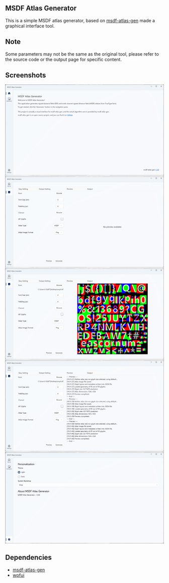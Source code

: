 ## MSDF Atlas Generator

This is a simple MSDF atlas generator, based on [msdf-atlas-gen](https://github.com/Chlumsky/msdf-atlas-gen) made a graphical interface tool.

## Note
Some parameters may not be the same as the original tool, please refer to the source code or the output page for specific content.

## Screenshots
![1](./Screenshots/1.png)
![2](./Screenshots/2.png)
![3](./Screenshots/3.png)
![4](./Screenshots/4.png)
![5](./Screenshots/5.png)

## Dependencies
- [msdf-atlas-gen](https://github.com/Chlumsky/msdf-atlas-gen)
- [wpfui](https://github.com/lepoco/wpfui)